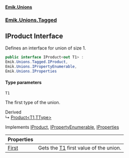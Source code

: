 #### [Emik.Unions](index.md 'index')
### [Emik.Unions.Tagged](Emik.Unions.Tagged.md 'Emik.Unions.Tagged')

## IProduct<T1> Interface

Defines an interface for union of size 1.

```csharp
public interface IProduct<out T1> :
Emik.Unions.Tagged.IProduct,
Emik.Unions.IPropertyEnumerable,
Emik.Unions.IProperties
```
#### Type parameters

<a name='Emik.Unions.Tagged.IProduct_T1_.T1'></a>

`T1`

The first type of the union.

Derived  
&#8627; [Product&lt;T1,TType&gt;](Product{T1,TType}.md 'Emik.Unions.Tagged.Product<T1,TType>')

Implements [IProduct](IProduct.md 'Emik.Unions.Tagged.IProduct'), [IPropertyEnumerable](IPropertyEnumerable.md 'Emik.Unions.IPropertyEnumerable'), [IProperties](IProperties.md 'Emik.Unions.IProperties')

| Properties | |
| :--- | :--- |
| [First](IProduct{T1}.First.md 'Emik.Unions.Tagged.IProduct<T1>.First') | Gets the [T1](IProduct{T1}.md#Emik.Unions.Tagged.IProduct_T1_.T1 'Emik.Unions.Tagged.IProduct<T1>.T1') first value of the union. |
